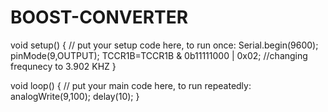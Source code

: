 # BOOST-CONVERTER
void setup() {
  // put your setup code here, to run once:
Serial.begin(9600);
pinMode(9,OUTPUT);
TCCR1B=TCCR1B & 0b11111000 | 0x02; //changing frequnecy to 3.902 KHZ
}

void loop() {
  // put your main code here, to run repeatedly:
analogWrite(9,100);
delay(10);
}

